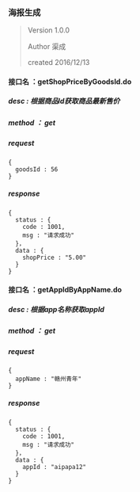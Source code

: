 ### 海报生成

> Version  1.0.0
>
> Author 	渠成
>
> created 	2016/12/13



#### 接口名 ：getShopPriceByGoodsId.do

##### desc : 根据商品Id获取商品最新售价

##### method ： get

##### request 

```
{
  goodsId : 56
}
```

##### response

```
{
  status : {
    code : 1001,
    msg : "请求成功"
  }，
  data : {
    shopPrice : "5.00"
  }
}
```



#### 接口名 ：getAppIdByAppName.do

##### desc : 根据app名称获取appId

##### method ： get

##### request 

```
{
  appName : "赣州青年"
}
```

##### response

```
{
  status : {
    code : 1001,
    msg : "请求成功"
  }，
  data : {
    appId : "aipapa12"
  }
}
```

